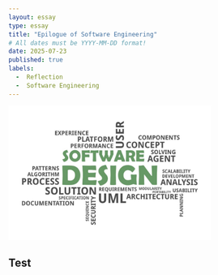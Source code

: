 ```yaml
---
layout: essay
type: essay
title: "Epilogue of Software Engineering"
# All dates must be YYYY-MM-DD format!
date: 2025-07-23
published: true
labels:
  -  Reflection
  -  Software Engineering
---
```


<img src="/img/software-design.jpg" alt="Collage of Software Engineering Words" width="400">

## Test
